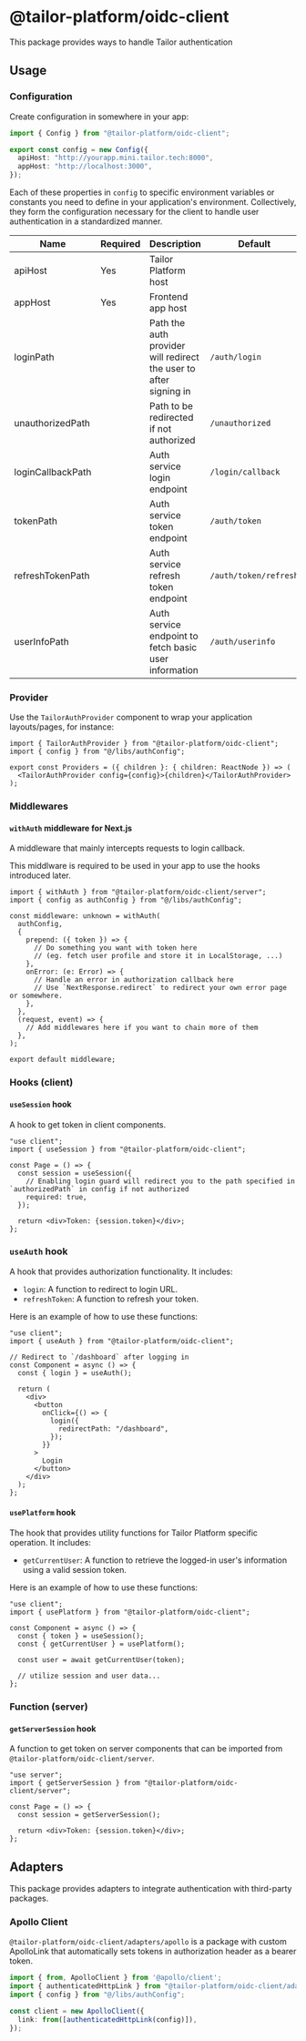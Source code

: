 # @tailor-platform/oidc-client

This package provides ways to handle Tailor authentication

## Usage

### Configuration

Create configuration in somewhere in your app:

```ts
import { Config } from "@tailor-platform/oidc-client";

export const config = new Config({
  apiHost: "http://yourapp.mini.tailor.tech:8000",
  appHost: "http://localhost:3000",
});
```

Each of these properties in `config` to specific environment variables or constants you need to define in your application's environment. Collectively, they form the configuration necessary for the client to handle user authentication in a standardized manner.

| Name              | Required | Description                                                       | Default               |
| ----------------- | -------- | ----------------------------------------------------------------- | --------------------- |
| apiHost           | Yes      | Tailor Platform host                                              |                       |
| appHost           | Yes      | Frontend app host                                                 |                       |
| loginPath         |          | Path the auth provider will redirect the user to after signing in | `/auth/login`         |
| unauthorizedPath  |          | Path to be redirected if not authorized                           | `/unauthorized`       |
| loginCallbackPath |          | Auth service login endpoint                                       | `/login/callback`     |
| tokenPath         |          | Auth service token endpoint                                       | `/auth/token`         |
| refreshTokenPath  |          | Auth service refresh token endpoint                               | `/auth/token/refresh` |
| userInfoPath      |          | Auth service endpoint to fetch basic user information             | `/auth/userinfo`      |

### Provider

Use the `TailorAuthProvider` component to wrap your application layouts/pages, for instance:

```tsx
import { TailorAuthProvider } from "@tailor-platform/oidc-client";
import { config } from "@/libs/authConfig";

export const Providers = ({ children }: { children: ReactNode }) => (
  <TailorAuthProvider config={config}>{children}</TailorAuthProvider>
);
```

### Middlewares

#### `withAuth` middleware for Next.js

A middleware that mainly intercepts requests to login callback.

This middlware is required to be used in your app to use the hooks introduced later.

```tsx
import { withAuth } from "@tailor-platform/oidc-client/server";
import { config as authConfig } from "@/libs/authConfig";

const middleware: unknown = withAuth(
  authConfig,
  {
    prepend: ({ token }) => {
      // Do something you want with token here
      // (eg. fetch user profile and store it in LocalStorage, ...)
    },
    onError: (e: Error) => {
      // Handle an error in authorization callback here
      // Use `NextResponse.redirect` to redirect your own error page or somewhere.
    },
  },
  (request, event) => {
    // Add middlewares here if you want to chain more of them
  },
);

export default middleware;
```

### Hooks (client)

#### `useSession` hook

A hook to get token in client components.

```tsx
"use client";
import { useSession } from "@tailor-platform/oidc-client";

const Page = () => {
  const session = useSession({
    // Enabling login guard will redirect you to the path specified in `authorizedPath` in config if not authorized
    required: true,
  });

  return <div>Token: {session.token}</div>;
};
```

### `useAuth` hook

A hook that provides authorization functionality. It includes:

- `login`: A function to redirect to login URL.
- `refreshToken`: A function to refresh your token.

Here is an example of how to use these functions:

```tsx
"use client";
import { useAuth } from "@tailor-platform/oidc-client";

// Redirect to `/dashboard` after logging in
const Component = async () => {
  const { login } = useAuth();

  return (
    <div>
      <button
        onClick={() => {
          login({
            redirectPath: "/dashboard",
          });
        }}
      >
        Login
      </button>
    </div>
  );
};
```

#### `usePlatform` hook

The hook that provides utility functions for Tailor Platform specific operation. It includes:

- `getCurrentUser`: A function to retrieve the logged-in user's information using a valid session token.

Here is an example of how to use these functions:

```tsx
"use client";
import { usePlatform } from "@tailor-platform/oidc-client";

const Component = async () => {
  const { token } = useSession();
  const { getCurrentUser } = usePlatform();

  const user = await getCurrentUser(token);

  // utilize session and user data...
};
```

### Function (server)

#### `getServerSession` hook

A function to get token on server components that can be imported from `@tailor-platform/oidc-client/server`.

```tsx
"use server";
import { getServerSession } from "@tailor-platform/oidc-client/server";

const Page = () => {
  const session = getServerSession();

  return <div>Token: {session.token}</div>;
};
```

## Adapters

This package provides adapters to integrate authentication with third-party packages.

### Apollo Client

`@tailor-platform/oidc-client/adapters/apollo` is a package with custom ApolloLink that automatically sets tokens in authorization header as a bearer token.

```ts
import { from, ApolloClient } from '@apollo/client';
import { authenticatedHttpLink } from "@tailor-platform/oidc-client/adapters/apollo";
import { config } from "@/libs/authConfig";

const client = new ApolloClient({
  link: from([authenticatedHttpLink(config)]),
});
```
